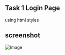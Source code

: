 ## Task 1 Login Page
using html styles
## screenshot
![Image](https://github.com/user-attachments/assets/2efb4212-94af-435d-a4fa-e02af89985f9)
